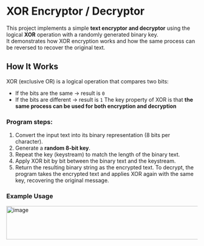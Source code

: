 # XOR Encryptor / Decryptor

This project implements a simple **text encryptor and decryptor** using the logical **XOR** operation with a randomly generated binary key.  
It demonstrates how XOR encryption works and how the same process can be reversed to recover the original text.
## How It Works
XOR (exclusive OR) is a logical operation that compares two bits:
- If the bits are the same → result is `0`
- If the bits are different → result is `1`
The key property of XOR is that **the same process can be used for both encryption and decryption**
### Program steps:
1. Convert the input text into its binary representation (8 bits per character).  
2. Generate a **random 8-bit key**.  
3. Repeat the key (keystream) to match the length of the binary text.  
4. Apply XOR bit by bit between the binary text and the keystream.  
5. Return the resulting binary string as the encrypted text.
To decrypt, the program takes the encrypted text and applies XOR again with the same key, recovering the original message.
### Example Usage
<img width="1052" height="88" alt="image" src="https://github.com/user-attachments/assets/b42ac6d0-e439-45ab-9bfc-48289126300e" />
